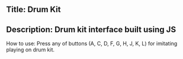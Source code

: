 ## Title: Drum Kit

## Description: Drum kit interface built using JS

How to use: Press any of buttons (A, C, D, F, G, H, J, K, L) for imitating playing on drum kit.
